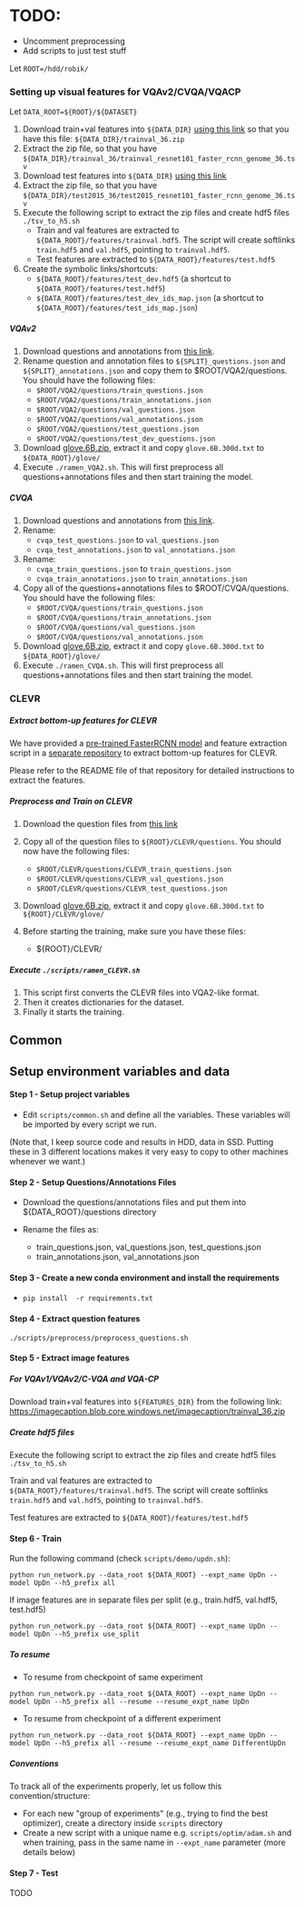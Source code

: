 # TODO:
- Uncomment preprocessing
- Add scripts to just test stuff

Let ```ROOT=/hdd/robik/```
### Setting up visual features for VQAv2/CVQA/VQACP
Let ```DATA_ROOT=${ROOT}/${DATASET}```
1. Download train+val features into ```${DATA_DIR}``` [using this link](https://imagecaption.blob.core.windows.net/imagecaption/trainval_36.zip)
so that you have this file: ```${DATA_DIR}/trainval_36.zip```
2. Extract the zip file, so that you have ```${DATA_DIR}/trainval_36/trainval_resnet101_faster_rcnn_genome_36.tsv```
3. Download test features into ```${DATA_DIR}``` [using this link](https://imagecaption.blob.core.windows.net/imagecaption/test2015_36.zip)
4. Extract the zip file, so that you have ```${DATA_DIR}/test2015_36/test2015_resnet101_faster_rcnn_genome_36.tsv```
5. Execute the following script to extract the zip files and create hdf5 files ```./tsv_to_h5.sh``` 
    - Train and val features are extracted to ```${DATA_ROOT}/features/trainval.hdf5```. The script will create softlinks ```train.hdf5``` and ```val.hdf5```, pointing to ```trainval.hdf5```.
    - Test features are extracted to ```${DATA_ROOT}/features/test.hdf5```
6. Create the symbolic links/shortcuts:
    - ```${DATA_ROOT}/features/test_dev.hdf5``` (a shortcut to ```${DATA_ROOT}/features/test.hdf5```)
    - ```${DATA_ROOT}/features/test_dev_ids_map.json``` (a shortcut to ```${DATA_ROOT}/features/test_ids_map.json```)

##### VQAv2
1. Download questions and annotations from [this link](https://visualqa.org/download.html).
2. Rename question and annotation files to ```${SPLIT}_questions.json``` and ```${SPLIT}_annotations.json``` and copy them to $ROOT/VQA2/questions. You should have the following files:
    - ```$ROOT/VQA2/questions/train_questions.json```
    - ```$ROOT/VQA2/questions/train_annotations.json```
    - ```$ROOT/VQA2/questions/val_questions.json```
    - ```$ROOT/VQA2/questions/val_annotations.json```
    - ```$ROOT/VQA2/questions/test_questions.json```
    - ```$ROOT/VQA2/questions/test_dev_questions.json```
3. Download [glove.6B.zip](http://nlp.stanford.edu/data/glove.6B.zip), extract it and copy ```glove.6B.300d.txt``` to ```${DATA_ROOT}/glove/```
4. Execute ```./ramen_VQA2.sh```. This will first preprocess all questions+annotations files and then start training the model.


##### CVQA
1. Download questions and annotations from [this link](https://computing.ece.vt.edu/~aish/cvqa/).
2. Rename:
    - ```cvqa_test_questions.json``` to ```val_questions.json``` 
    - ```cvqa_test_annotations.json``` to ```val_annotations.json```  
3. Rename:
    - ```cvqa_train_questions.json``` to ```train_questions.json``` 
    - ```cvqa_train_annotations.json``` to ```train_annotations.json``` 
4. Copy all of the questions+annotations files to $ROOT/CVQA/questions. You should have the following files:
    - ```$ROOT/CVQA/questions/train_questions.json```
    - ```$ROOT/CVQA/questions/train_annotations.json```
    - ```$ROOT/CVQA/questions/val_questions.json```
    - ```$ROOT/CVQA/questions/val_annotations.json```
5. Download [glove.6B.zip](http://nlp.stanford.edu/data/glove.6B.zip), extract it and copy ```glove.6B.300d.txt``` to ```${DATA_ROOT}/glove/```
6. Execute ```./ramen_CVQA.sh```. This will first preprocess all questions+annotations files and then start training the model.


### CLEVR
##### Extract bottom-up features for CLEVR
We have provided a [pre-trained FasterRCNN model](https://github.com/erobic/faster_rcnn_1_11_34999/raw/master/faster_rcnn_1_11_34999.pth) and feature extraction script in a [separate repository](https://github.com/erobic/faster-rcnn.pytorch) to extract bottom-up features for CLEVR. 

Please refer to the README file of that repository for detailed instructions to extract the features.

##### Preprocess and Train on CLEVR
1. Download the question files from [this link](https://dl.fbaipublicfiles.com/clevr/CLEVR_v1.0_no_images.zip)
2. Copy all of the question files to ```${ROOT}/CLEVR/questions```. You should now have the following files:
    - ```$ROOT/CLEVR/questions/CLEVR_train_questions.json``` 
    - ```$ROOT/CLEVR/questions/CLEVR_val_questions.json``` 
    - ```$ROOT/CLEVR/questions/CLEVR_test_questions.json```

3. Download [glove.6B.zip](http://nlp.stanford.edu/data/glove.6B.zip), extract it and copy ```glove.6B.300d.txt``` to ```${ROOT}/CLEVR/glove/```

4. Before starting the training, make sure you have these files:
    
    - ${ROOT}/CLEVR/ 

##### Execute ```./scripts/ramen_CLEVR.sh``` 

1. This script first converts the CLEVR files into VQA2-like format.
2. Then it creates dictionaries for the dataset.
3. Finally it starts the training. 



## Common
## Setup environment variables and data
#### Step 1 - Setup project variables
- Edit `scripts/common.sh` and define all the variables. These variables will be imported by every script we run.

(Note that, I keep source code and results in HDD, data in SSD. Putting these in 3 different locations makes it very easy to copy to other machines whenever we want.)

#### Step 2 - Setup Questions/Annotations Files
- Download the questions/annotations files and put them into ${DATA_ROOT}/questions directory

- Rename the files as: 
    - train_questions.json, val_questions.json, test_questions.json
    - train_annotations.json, val_annotations.json


#### Step 3 - Create a new conda environment and install the requirements
- `pip install  -r requirements.txt`

#### Step 4 - Extract question features
`./scripts/preprocess/preprocess_questions.sh`

#### Step 5 - Extract image features
##### For VQAv1/VQAv2/C-VQA and VQA-CP
Download train+val features into ```${FEATURES_DIR}``` from the following link:
https://imagecaption.blob.core.windows.net/imagecaption/trainval_36.zip

##### Create hdf5 files
Execute the following script to extract the zip files and create hdf5 files ```./tsv_to_h5.sh```

Train and val features are extracted to ```${DATA_ROOT}/features/trainval.hdf5```. The script will create softlinks ```train.hdf5``` and ```val.hdf5```, pointing to ```trainval.hdf5```.

Test features are extracted to ```${DATA_ROOT}/features/test.hdf5```

#### Step 6 - Train
Run the following command (check `scripts/demo/updn.sh`):

`python run_network.py --data_root ${DATA_ROOT} --expt_name UpDn --model UpDn --h5_prefix all`


If image features are in separate files per split (e.g., train.hdf5, val.hdf5, test.hdf5)

`python run_network.py --data_root ${DATA_ROOT} --expt_name UpDn --model UpDn --h5_prefix use_split`

##### To resume

- To resume from checkpoint of same experiment

`python run_network.py --data_root ${DATA_ROOT} --expt_name UpDn --model UpDn --h5_prefix all --resume --resume_expt_name UpDn`

- To resume from checkpoint of a different experiment

`python run_network.py --data_root ${DATA_ROOT} --expt_name UpDn --model UpDn --h5_prefix all --resume --resume_expt_name DifferentUpDn`

##### Conventions
To track all of the experiments properly, let us follow this convention/structure:
- For each new "group of experiments" (e.g., trying to find the best optimizer), create a directory inside `scripts` directory
- Create a new script with a unique name e.g. `scripts/optim/adam.sh` and when training, pass in the same name in `--expt_name` parameter (more details below)

  
#### Step 7 - Test
TODO